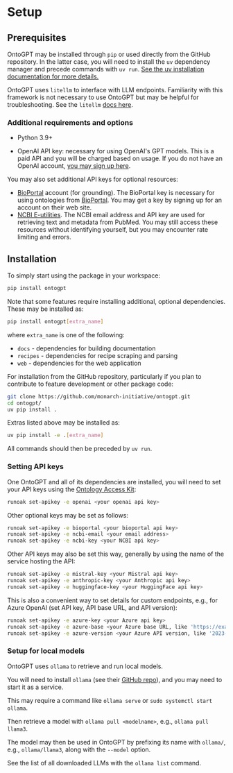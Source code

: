 # Setup

## Prerequisites

OntoGPT may be installed through `pip` or used directly from the GitHub repository. In the latter case, you will need to install the `uv` dependency manager and precede commands with `uv run`. [See the uv installation documentation for more details.](https://docs.astral.sh/uv/getting-started/installation/)

OntoGPT uses `litellm` to interface with LLM endpoints. Familiarity with this framework is not necessary to use OntoGPT but may be helpful for troubleshooting. See the `litellm` [docs here](https://litellm.vercel.app/docs/).

### Additional requirements and options

* Python 3.9+

* OpenAI API key: necessary for using OpenAI's GPT models. This is a paid API and you will be charged based on usage. If you do not have an OpenAI account, [you may sign up here](https://platform.openai.com/signup).

You may also set additional API keys for optional resources:

* [BioPortal](https://bioportal.bioontology.org/) account (for grounding). The BioPortal key is necessary for using ontologies from [BioPortal](https://bioportal.bioontology.org/). You may get a key by signing up for an account on their web site.
* [NCBI E-utilities](https://ncbiinsights.ncbi.nlm.nih.gov/2017/11/02/new-api-keys-for-the-e-utilities/). The NCBI email address and API key are used for retrieving text and metadata from PubMed. You may still access these resources without identifying yourself, but you may encounter rate limiting and errors.

## Installation

To simply start using the package in your workspace:

```bash
pip install ontogpt
```

Note that some features require installing additional, optional dependencies. These may be installed as:

```bash
pip install ontogpt[extra_name]
```

where `extra_name` is one of the following:

* `docs` - dependencies for building documentation
* `recipes` - dependencies for recipe scraping and parsing
* `web` - dependencies for the web application

For installation from the GitHub repository, particularly if you plan to contribute to feature development or other package code:

```bash
git clone https://github.com/monarch-initiative/ontogpt.git
cd ontogpt/
uv pip install .
```

Extras listed above may be installed as:

```bash
uv pip install -e .[extra_name]
```

All commands should then be preceded by `uv run`.

### Setting API keys

One OntoGPT and all of its dependencies are installed, you will need to set your API keys using the [Ontology Access Kit](https://github.com/INCATools/ontology-access-kit):

```bash
runoak set-apikey -e openai <your openai api key>
```

Other optional keys may be set as follows:

```bash
runoak set-apikey -e bioportal <your bioportal api key>
runoak set-apikey -e ncbi-email <your email address>
runoak set-apikey -e ncbi-key <your NCBI api key>
```

Other API keys may also be set this way, generally by using the name of the service hosting the API:

```bash
runoak set-apikey -e mistral-key <your Mistral api key>
runoak set-apikey -e anthropic-key <your Anthropic api key>
runoak set-apikey -e huggingface-key <your HuggingFace api key>
```

This is also a convenient way to set details for custom endpoints, e.g., for Azure OpenAI (set API key, API base URL, and API version):

```bash
runoak set-apikey -e azure-key <your Azure api key>
runoak set-apikey -e azure-base <your Azure base URL, like 'https://example-endpoint.openai.azure.com'>
runoak set-apikey -e azure-version <your Azure API version, like '2023-05-15'>
```

### Setup for local models

OntoGPT uses `ollama` to retrieve and run local models.

You will need to install `ollama` (see their [GitHub repo](https://github.com/ollama/ollama)), and you may need to start it as a service.

This may require a command like `ollama serve` or `sudo systemctl start ollama`.

Then retrieve a model with `ollama pull <modelname>`, e.g., `ollama pull llama3`.

The model may then be used in OntoGPT by prefixing its name with `ollama/`, e.g., `ollama/llama3`, along with the `--model` option.

See the list of all downloaded LLMs with the `ollama list` command.
